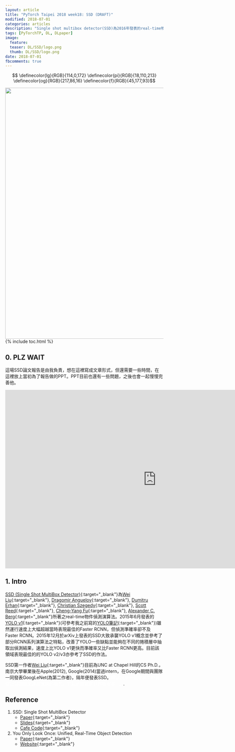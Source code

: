```yaml
---
layout: article
title: "PyTorch Taipei 2018 week18: SSD (DRAFT)"
modified: 2018-07-01
categories: articles
description: "Single shot multibox detector(SSD)為2016年發表的real-time物件偵測演算法，承襲YOLO v1一樣只需要將圖片輸入CNN一次，但能夠從不同捲積層的feature maps偵測物件，準確率和運行速度都比YOLO v1更加提升。 | Convolution Neural Network, CNN, Deep Learning, real-time object detection | Wei-Hsiang Wang's Website"
tags: [PyTorchTP, DL, DLpaper]
image:
  feature:
  teaser: DL/SSD/logo.png
  thumb: DL/SSD/logo.png
date: 2018-07-01
fbcomments: true
---
```


<script type="text/x-mathjax-config">
  MathJax.Hub.Config({ TeX: { extensions: ["color.js"] }});
</script>
$$ \definecolor{lg}{RGB}{114,0,172} \definecolor{pi}{RGB}{18,110,213} \definecolor{og}{RGB}{217,86,16} \definecolor{f}{RGB}{45,177,93}$$

<img src="" width="800">
{% include toc.html %}

## **0. PLZ WAIT**

這場SSD論文報告是由我負責，想在這裡寫成文章形式，但還需要一些時間，在這裡放上當初為了報告做的PPT。PPT目前也還有一些問題，之後也會一起慢慢完善他。

<iframe src="https://docs.google.com/presentation/d/e/2PACX-1vSsTqYI41Du3huBSfh8mwwQtS5o8bwhwrGk7NDUz5H2bjHOeRvUF1KfVvJ0mjmdqpo7RdQKH08UgK36/embed?start=false&loop=false&delayms=60000" frameborder="0" width="960" height="569" allowfullscreen="true" mozallowfullscreen="true" webkitallowfullscreen="true"></iframe>


## **1. Intro**

[SSD (Single Shot MultiBox Detector)][SSD]{:target="_blank"}為[Wei Liu](http://www.cs.unc.edu/~wliu/){:target="_blank"}, [Dragomir Anguelov](http://ai.stanford.edu/~drago/){:target="_blank"}, [Dumitru Erhan](http://www.dumitru.ca){:target="_blank"}, [Christian Szegedy](https://ai.google/research/people/ChristianSzegedy){:target="_blank"}, [Scott Reed](http://www.scottreed.info){:target="_blank"}, [Cheng-Yang Fu](https://www.cs.unc.edu/~cyfu/){:target="_blank"}, [Alexander C. Berg](http://acberg.com){:target="_blank"}所著之real-time物件偵測演算法。2015年6月發表的[YOLO v1](https://arxiv.org/abs/1506.02640){:target="_blank"}(可參考我之前寫的[YOLO筆記](../PyTorchTP-YOLO){:target="_blank"})雖然運行速度上大幅超越當時表現最佳的Faster RCNN，但偵測準確率卻不及Faster RCNN。2015年12月於arXiv上發表的SSD大致承襲YOLO v1概念並參考了部分RCNN系列演算法之特點，改善了YOLO一些缺點並能夠在不同的捲積層中抽取出偵測結果，速度上比YOLO v1更快而準確率又比Faster RCNN更高。目前該領域表現最佳的的YOLO v2/v3亦參考了SSD的作法。

SSD第一作者[Wei Liu](http://www.cs.unc.edu/~wliu/){:target="_blank"}目前為UNC at Chapel Hill的CS Ph.D.，南京大學畢業後在Apple(2012), Google(2014)當過intern，在Google期間與團隊一同發表GoogLeNet(為第二作者)，隔年便發表SSD。<font color="white">總之就是一個發論文的速度比我讀論文速度還快的概念，而且品質都是世界級水準...。</font>.

<!--
## **2. Background/Related Works**

<script src="https://ajax.googleapis.com/ajax/libs/jquery/3.3.1/jquery.min.js"></script>
<script src="https://maxcdn.bootstrapcdn.com/bootstrap/3.3.7/js/bootstrap.min.js"></script>
<div class="container">
  <ul class="nav nav-tabs">
    <li class="active"><a data-toggle="tab" href="#home">Instruction</a></li>
    <li><a data-toggle="tab" href="#menu1">DPM</a></li>
    <li><a data-toggle="tab" href="#menu2">R-CNN</a></li>
    <li><a data-toggle="tab" href="#menu3">Fast R-CNN</a></li>
    <li><a data-toggle="tab" href="#menu4">Faster R-CNN</a></li>
    <li><a data-toggle="tab" href="#menu5">YOLO v1</a></li>
  </ul>

  <div class="tab-content">
    <div id="home" class="tab-pane fade in active">
      <h3>HOME</h3>
      <p>Lorem ipsum dolor sit amet, consectetur adipisicing elit, sed do eiusmod tempor incididunt ut labore et dolore magna aliqua.</p>
    </div>
    <div id="menu1" class="tab-pane fade">
      <h3>Menu 1</h3>
      <p>Ut enim ad minim veniam, quis nostrud exercitation ullamco laboris nisi ut aliquip ex ea commodo consequat.</p>
    </div>
    <div id="menu2" class="tab-pane fade">
      <h3>Menu 2</h3>
      <p>Sed ut perspiciatis unde omnis iste natus error sit voluptatem accusantium doloremque laudantium, totam rem aperiam.</p>
    </div>
    <div id="menu3" class="tab-pane fade">
      <h3>Menu 3</h3>
      <p>Eaque ipsa quae ab illo inventore veritatis et quasi architecto beatae vitae dicta sunt explicabo.</p>
    </div>
  </div>
</div>


## Loss Function

$$ L(x,c,l,g) = \frac{1}{N}(L_{conf}(x,c)+\alpha L_{loc}(x,l,c)) \tag{1} $$

$$ L_{loc}(x,l,c) = \sum^N_{i \in Pos} \sum_{m \in \{cx,cy,w,h\}} x_{ij}^k smooth_{L1}(l_i^m-\hat{g}_j^m) \tag{2} $$

其中

$$ \hat{g}_j^{cx}=(g_j^{cx}-d_i^{cx})/d_i^w, \; \; \; \hat{g}_j^{cy}=(g_j^{cy}-d_i^{cy})/d_i^h $$

$$ \hat{g}_j^w=\log ( \frac{g_j^w}{d_i^w}), \; \; \; \hat{g}_j^h=\log (\frac{g_j^h}{d_i^h}) $$

$$ L_{conf}(x,c) = - \sum_{i \in Pos}^N x^p_{ij} \log (\hat{c}^p_i) - \sum_{i \in Pos} \log (\hat{c}^0_i)  \tag{3} $$

其中

$$ \hat{c}^p_i = \frac{exp(c^p_i)}{\sum_p exp(c^p_i)} $$

-->


## **Reference**

1. SSD: Single Shot MultiBox Detector
   * [Paper][SSD]{:target="_blank"}
   * [Slides][slides]{:target="_blank"}
   * [Cafe Code][code]{:target="_blank"}
2. You Only Look Once: Unified, Real-Time Object Detection
   * [Paper][6]{:target="_blank"}
   * [Website][3]{:target="_blank"}

[SSD]: https://arxiv.org/abs/1512.02325
[code]: https://github.com/weiliu89/caffe/tree/ssd
[slides]: http://www.cs.unc.edu/~wliu/papers/ssd_eccv2016_slide.pdf
[FRCNN]: https://arxiv.org/abs/1504.08083
[1]: https://pjreddie.com/darknet/yolo/
[2]: https://pjreddie.com/darknet/yolov2/
[3]: https://pjreddie.com/darknet/yolov1/
[4]: https://pjreddie.com/media/files/papers/YOLOv3.pdf
[5]: https://arxiv.org/pdf/1612.08242
[6]: https://arxiv.org/pdf/1506.02640
